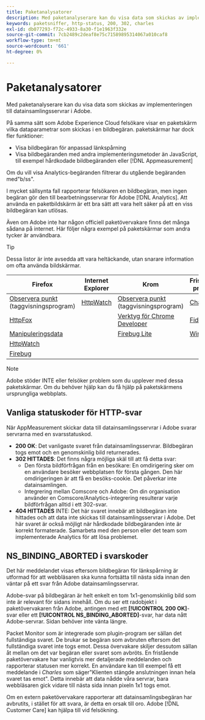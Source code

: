 ```yaml
---
title: Paketanalysatorer
description: Med paketanalyserare kan du visa data som skickas av implementeringen till datainsamlingsservrar i Adobe.
keywords: paketsniffer, http-status, 200, 302, charles
exl-id: db077293-f72c-4933-8a30-f1e1963f332e
source-git-commit: 7cb2489c2deaf8e75c71589895314067a010caf8
workflow-type: tm+mt
source-wordcount: '661'
ht-degree: 0%

---
```


# Paketanalysatorer

Med paketanalyserare kan du visa data som skickas av implementeringen till datainsamlingsservrar i Adobe.

På samma sätt som Adobe Experience Cloud felsökare visar en paketskärm vilka dataparametrar som skickas i en bildbegäran. paketskärmar har dock fler funktioner:

* Visa bildbegäran för anpassad länkspårning
* Visa bildbegäranden med andra implementeringsmetoder än JavaScript, till exempel hårdkodade bildbegäranden eller [!DNL Appmeasurement]

Om du vill visa Analytics-begäranden filtrerar du utgående begäranden med&quot;b/ss&quot;.

I mycket sällsynta fall rapporterar felsökaren en bildbegäran, men ingen begäran gör den till bearbetningsservrar för Adobe [!DNL Analytics]. Att använda en paketbildskärm är ett bra sätt att vara helt säker på att en viss bildbegäran kan utlösas.

Även om Adobe inte har någon officiell paketövervakare finns det många sådana på internet. Här följer några exempel på paketskärmar som andra tycker är användbara.

>[!TIP]
>
>Dessa listor är inte avsedda att vara heltäckande, utan snarare information om ofta använda bildskärmar.

| Firefox | Internet Explorer | Krom | Fristående program |
|---|---|---|---|
| [Observera punkt](https://www.observepoint.com/product#plugin)  (taggvisningsprogram) | [HttpWatch](https://www.httpwatch.com/) | [Observera punkt](https://www.observepoint.com/product#plugin)  (taggvisningsprogram) | [Charles](https://www.charlesproxy.com/) |
| [HttpFox](https://addons.thunderbird.net/en-us/firefox/addon/httpfox/) |  | [Verktyg för Chrome Developer](https://code.google.com/chrome/devtools/docs/overview.html) | [Fiddler](https://www.fiddler2.com/fiddler2/) |
| [Manipuleringsdata](https://addons.mozilla.org/en-US/firefox/addon/tamper-data-for-ff-quantum/) |  | [Firebug Lite](https://chrome.google.com/webstore/detail/firebug-lite-for-google-c/ehemiojjcpldeipjhjkepfdaohajpbdo) | [Wireshark](https://www.wireshark.org/) |
| [HttpWatch](https://www.httpwatch.com/) |  |  |  |
| [Firebug](https://getfirebug.com/) |  |  |  |

>[!NOTE]
>
>Adobe stöder INTE eller felsöker problem som du upplever med dessa paketskärmar. Om du behöver hjälp kan du få hjälp på paketskärmens ursprungliga webbplats.

## Vanliga statuskoder för HTTP-svar

När AppMeasurement skickar data till datainsamlingsservrar i Adobe svarar servrarna med en svarsstatuskod.

* **200 OK**: Det vanligaste svaret från datainsamlingsservrar. Bildbegäran togs emot och en genomskinlig bild returnerades.
* **302 HITTADES**: Det finns några möjliga skäl till att få detta svar:
   * Den första bildförfrågan från en besökare: En omdirigering sker om en användare besöker webbplatsen för första gången. Den här omdirigeringen är att få en besöks-cookie. Det påverkar inte datainsamlingen.
   * Integrering mellan Comscore och Adobe: Om din organisation använder en Comscore/Analytics-integrering resulterar varje bildförfrågan alltid i ett 302-svar.
* **404 HITTADES** INTE: Det här svaret innebär att bildbegäran inte hittades och att data inte skickas till datainsamlingsservrar i Adobe. Det här svaret är också möjligt när hårdkodade bildbegäranden inte är korrekt formaterade. Samarbeta med den person eller det team som implementerade Analytics för att lösa problemet.

## NS_BINDING_ABORTED i svarskoder

Det här meddelandet visas eftersom bildbegäran för länkspårning är utformad för att webbläsaren ska kunna fortsätta till nästa sida innan den väntar på ett svar från Adobe datainsamlingsservrar.

Adobe-svar på bildbegäran är helt enkelt en tom 1x1-genomskinlig bild som inte är relevant för sidans innehåll. Om du ser ett radobjekt i paketövervakaren från Adobe, antingen med ett **[!UICONTROL 200 OK]**-svar eller ett **[!UICONTROL NS_BINDING_ABORTED]**-svar, har data nått Adobe-servrar. Sidan behöver inte vänta längre.

Packet Monitor som är integrerade som plugin-program ser sällan det fullständiga svaret. De brukar se begäran som avbruten eftersom det fullständiga svaret inte togs emot. Dessa övervakare skiljer dessutom sällan åt mellan om det var begäran eller svaret som avbröts. En fristående paketövervakare har vanligtvis mer detaljerade meddelanden och rapporterar statusen mer korrekt. En användare kan till exempel få ett meddelande i *Charles* som säger&quot;Klienten stängde anslutningen innan hela svaret tas emot&quot;. Detta innebär att data nådde våra servrar, bara webbläsaren gick vidare till nästa sida innan pixeln 1x1 togs emot.

Om en extern paketövervakare rapporterar att datainsamlingsbegäran har avbrutits, i stället för att svara, är detta en orsak till oro. Adobe [!DNL Customer Care] kan hjälpa till vid felsökning.
